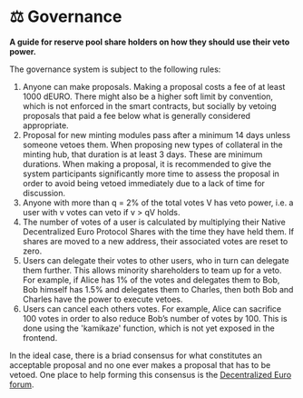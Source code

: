 # ⚖️ Governance

 **A guide for reserve pool share holders on how they should use their veto
  power.**

The governance system is subject to the following rules:

1. Anyone can make proposals. Making a proposal costs a fee of at least 1000 dEURO. There might also be a higher soft limit by convention, which is not enforced in the smart contracts, but socially by vetoing proposals that paid a fee below what is generally considered appropriate.
2. Proposal for new minting modules pass after a minimum 14 days unless someone vetoes them. When proposing new types of collateral in the minting hub, that duration is at least 3 days. These are minimum durations. When making a proposal, it is recommended to give the system participants significantly more time to assess the proposal in order to avoid being vetoed immediately due to a lack of time for discussion.
3. Anyone with more than q = 2% of the total votes V has veto power, i.e. a user with v votes can veto if v > qV holds.
4. The number of votes of a user is calculated by multiplying their Native Decentralized Euro Protocol Shares with the time they have held them. If shares are moved to a new address, their associated votes are reset to zero.
5. Users can delegate their votes to other users, who in turn can delegate them further. This allows minority shareholders to team up for a veto. For example, if Alice has 1% of the votes and delegates them to Bob, Bob himself has 1.5% and delegates them to Charles, then both Bob and Charles have the power to execute vetoes.
6. Users can cancel each others votes. For example, Alice can sacrifice 100 votes in order to also reduce Bob’s number of votes by 100. This is done using the 'kamikaze' function, which is not yet exposed in the frontend.

In the ideal case, there is a briad consensus for what constitutes an acceptable proposal and no one ever makes a proposal that has to be vetoed. One place to help forming this consensus is the [Decentralized Euro forum](https://github.com/d-EURO/discussions).
